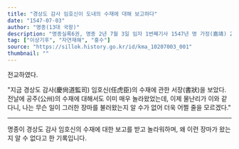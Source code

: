 ```yaml
---
title: "경상도 감사 임호신이 도내의 수재에 대해 보고하다"
date: "1547-07-03"
author: "명종(13대 국왕)"
description: "명종실록6권, 명종 2년 7월 3일 임자 1번째기사 1547년 명 가정(嘉靖) 26년"
tag: ["이상기후", "자연재해", "홍수"]
source: "https://sillok.history.go.kr/id/kma_10207003_001"
thumbnail: ""
---
```


전교하였다.

"지금 경상도 감사(慶尙道監司) 임호신(任虎臣)의 수재에 관한 서장(書狀)을 보았다. 전날에 공주(公州)의 수재에 대해서도 이미 매우 놀라왔었는데, 이제 물난리가 이와 같다니, 나는 무슨 일이 그러한 장마를 불러왔는지 알 수가 없어 더욱 어쩔 줄을 모르겠다."

---

명종이 경상도 감사 임호신의 수재에 대한 보고를 받고 놀라워하며, 왜 이런 장마가 왔는지 알 수 없다고 한 기록입니다. 